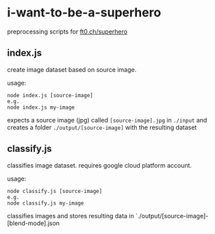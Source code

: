 # i-want-to-be-a-superhero

preprocessing scripts for [ft0.ch/superhero](https://ft0.ch/superhero/)

## index.js

create image dataset based on source image.

usage:
```
node index.js [source-image]
e.g.
node index.js my-image
```

expects a source image (jpg) called `[source-image].jpg` in `./input` and creates a folder `./output/[source-image]` with the resulting dataset

## classify.js

classifies image dataset. requires google cloud platform account.

usage:
```
node classify.js [source-image]
e.g.
node classify.js my-image
```

classifies images and stores resulting data in `./output/[source-image]-[blend-mode].json